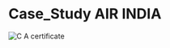 # Case_Study AIR INDIA
![C A certificate](https://github.com/prasad4969/Case_Study/assets/109381365/fe1ff67a-5fd4-48a9-8f1a-8c205e8b7ebd)

